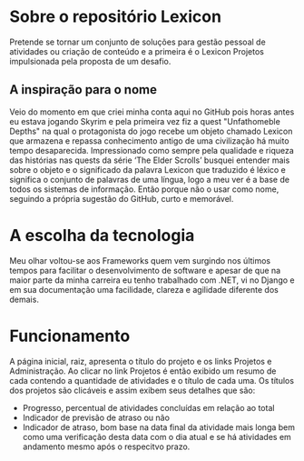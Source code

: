 # Sobre o repositório Lexicon
Pretende se tornar um conjunto de soluções para gestão pessoal de atividades ou criação de conteúdo e a primeira é o Lexicon Projetos impulsionada pela proposta de um desafio.
## A inspiração para o nome
Veio do momento em que criei minha conta aqui no GitHub pois horas antes eu estava jogando Skyrim e pela primeira vez fiz a quest "Unfathomeble Depths" na qual o protagonista do jogo recebe um objeto chamado Lexicon que armazena e repassa conhecimento antigo de uma civilização há muito tempo desaparecida. Impressionado como sempre pela qualidade e riqueza das histórias nas quests da série ‘The Elder Scrolls’ busquei entender mais sobre o objeto e o significado da palavra Lexicon que traduzido é léxico e significa o conjunto de palavras de uma língua, logo a meu ver é a base de todos os sistemas de informação. Então porque não o usar como nome, seguindo a própria sugestão do GitHub, curto e memorável.
# A escolha da tecnologia
Meu olhar voltou-se aos Frameworks quem vem surgindo nos últimos tempos para facilitar o desenvolvimento de software e apesar de que na maior parte da minha carreira eu tenho trabalhado com .NET, vi no Django e em sua documentação uma facilidade, clareza e agilidade diferente dos demais.
# Funcionamento
A página inicial, raiz, apresenta o título do projeto e os links Projetos e Administração.
Ao clicar no link Projetos é então exibido um resumo de cada contendo a quantidade de atividades e o título de cada uma.
Os títulos dos projetos são clicáveis e assim exibem seus detalhes que são:
* Progresso, percentual de atividades concluídas em relação ao total
* Indicador de previsão de atraso ou não
* Indicador de atraso, bom base na data final da atividade mais longa bem como uma verificação desta data com o dia atual e se há atividades em andamento mesmo após o respecitvo prazo.

